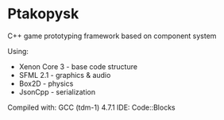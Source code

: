Ptakopysk
=========

C++ game prototyping framework based on component system

Using:
* Xenon Core 3 - base code structure
* SFML 2.1 - graphics & audio
* Box2D - physics
* JsonCpp - serialization

Compiled with: GCC (tdm-1) 4.7.1
IDE: Code::Blocks